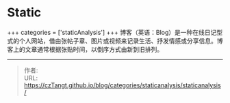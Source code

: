 # Static


&#43;&#43;&#43;
categories = [&#39;staticAnalysis&#39;]
&#43;&#43;&#43;
博客（英语：Blog）是一种在线日记型式的个人网站，借由张帖子章、图片或视频来记录生活、抒发情感或分享信息。博客上的文章通常根据张贴时间，以倒序方式由新到旧排列。


---

> 作者:   
> URL: https://czTangt.github.io/blog/categories/staticanalysis/staticanalysis/  

